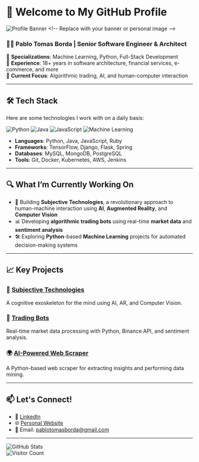 # 👋 Welcome to My GitHub Profile

![Profile Banner]([https://your-image-link.com](https://github.com/PabloBorda/PabloBorda/blob/main/heaven_back_through_code.png?raw=true)) <!-- Replace with your banner or personal image -->

### 🧑‍💻 **Pablo Tomas Borda** | Senior Software Engineer & Architect

🔹 **Specializations**: Machine Learning, Python, Full-Stack Development  
🔹 **Experience**: 18+ years in software architecture, financial services, e-commerce, and more  
🔹 **Current Focus**: Algorithmic trading, AI, and human-computer interaction

---

## 🛠️ **Tech Stack**

Here are some technologies I work with on a daily basis:

![Python](https://img.shields.io/badge/-Python-3776AB?style=flat-square&logo=Python&logoColor=white)
![Java](https://img.shields.io/badge/-Java-007396?style=flat-square&logo=java&logoColor=white)
![JavaScript](https://img.shields.io/badge/-JavaScript-F7DF1E?style=flat-square&logo=JavaScript&logoColor=black)
![Machine Learning](https://img.shields.io/badge/-Machine%20Learning-FF6F00?style=flat-square&logo=tensorflow&logoColor=white)

- **Languages**: Python, Java, JavaScript, Ruby
- **Frameworks**: TensorFlow, Django, Flask, Spring
- **Databases**: MySQL, MongoDB, PostgreSQL
- **Tools**: Git, Docker, Kubernetes, AWS, Jenkins

---

## 🔍 **What I’m Currently Working On**
- 🧠 Building **Subjective Technologies**, a revolutionary approach to human-machine interaction using **AI**, **Augmented Reality**, and **Computer Vision**
- 📊 Developing **algorithmic trading bots** using real-time **market data** and **sentiment analysis**
- 🛠️ Exploring **Python**-based **Machine Learning** projects for automated decision-making systems

---

## 📈 **Key Projects**
### 🔗 [Subjective Technologies](https://github.com/your-repo-link)  
A cognitive exoskeleton for the mind using AI, AR, and Computer Vision.

### 🤖 [Trading Bots](https://github.com/your-repo-link)  
Real-time market data processing with Python, Binance API, and sentiment analysis.

### 🌍 [AI-Powered Web Scraper](https://github.com/your-repo-link)  
A Python-based web scraper for extracting insights and performing data mining.

---

## 📫 **Let's Connect!**
- 💼 [LinkedIn](https://www.linkedin.com/in/your-profile)  
- 🌐 [Personal Website](https://your-website.com)  
- 📧 Email: [pablotomasborda@gmail.com](mailto:pablotomasborda@gmail.com)

---

![GitHub Stats](https://github-readme-stats.vercel.app/api?username=your-github-username&show_icons=true&theme=radical)  
![Visitor Count](https://komarev.com/ghpvc/?username=your-github-username&color=blue)
